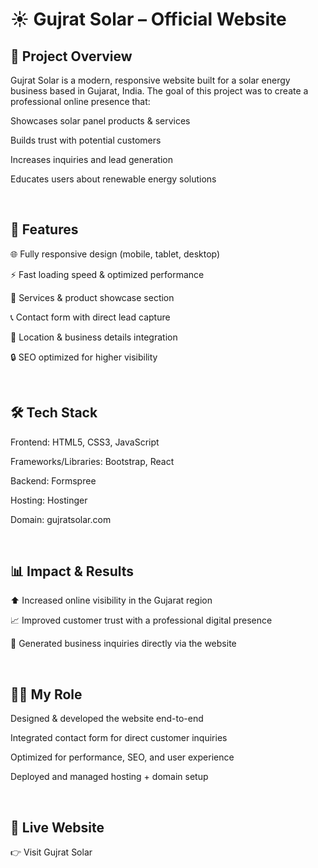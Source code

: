 # ☀️ Gujrat Solar – Official Website

## 📌 Project Overview

Gujrat Solar
 is a modern, responsive website built for a solar energy business based in Gujarat, India. The goal of this project was to create a professional online presence that:

Showcases solar panel products & services

Builds trust with potential customers

Increases inquiries and lead generation

Educates users about renewable energy solutions

<br>

## 🚀 Features

🌐 Fully responsive design (mobile, tablet, desktop)

⚡ Fast loading speed & optimized performance

📝 Services & product showcase section

📞 Contact form with direct lead capture

📍 Location & business details integration

🔒 SEO optimized for higher visibility

<br>

## 🛠️ Tech Stack

Frontend: HTML5, CSS3, JavaScript

Frameworks/Libraries: Bootstrap, React

Backend: Formspree

Hosting: Hostinger

Domain: gujratsolar.com

<br>

## 📊 Impact & Results

⬆️ Increased online visibility in the Gujarat region

📈 Improved customer trust with a professional digital presence

🔗 Generated business inquiries directly via the website

<br>

## 👨‍💻 My Role

Designed & developed the website end-to-end

Integrated contact form for direct customer inquiries

Optimized for performance, SEO, and user experience

Deployed and managed hosting + domain setup

<br>

## 🔗 Live Website

👉 Visit Gujrat Solar

